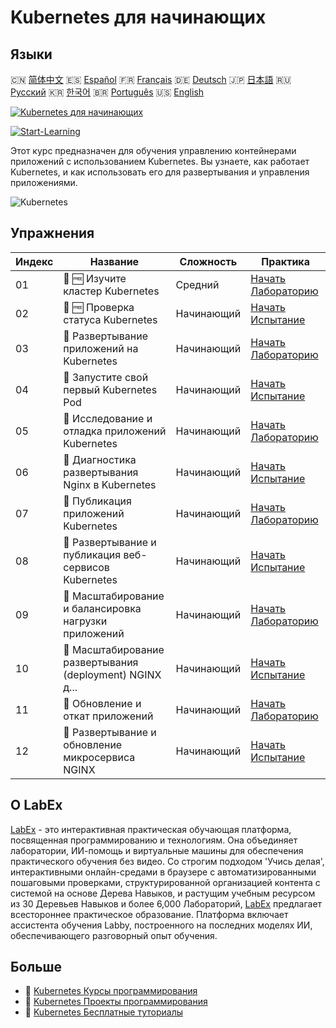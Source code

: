 # Kubernetes для начинающих

## Языки

🇨🇳 [简体中文](README_zh.md) 🇪🇸 [Español](README_es.md) 🇫🇷 [Français](README_fr.md) 🇩🇪 [Deutsch](README_de.md) 🇯🇵 [日本語](README_ja.md) 🇷🇺 [Русский](README_ru.md) 🇰🇷 [한국어](README_ko.md) 🇧🇷 [Português](README_pt.md) 🇺🇸 [English](README.md) 

[![Kubernetes для начинающих](https://cover-creator.labex.io/kubernetes-for-beginners.png?lang=ru)](https://labex.io/ru/courses/kubernetes-for-beginners)

[![Start-Learning](https://img.shields.io/badge/Start-Learning-whitesmoke?style=for-the-badge)](https://labex.io/ru/courses/kubernetes-for-beginners)

Этот курс предназначен для обучения управлению контейнерами приложений с использованием Kubernetes. Вы узнаете, как работает Kubernetes, и как использовать его для развертывания и управления приложениями.

![Kubernetes](https://img.shields.io/badge/Kubernetes-whitesmoke?style=for-the-badge&logo=kubernetes)


## Упражнения

|   Индекс | Название                                                  | Сложность   | Практика                                                                                                                                                              |
|----------|-----------------------------------------------------------|-------------|-----------------------------------------------------------------------------------------------------------------------------------------------------------------------|
|       01 | 🧩 🆓 Изучите кластер Kubernetes                          | Средний     | <a target='_blank' href='https://labex.io/ru/labs/kubernetes-explore-the-kubernetes-cluster-434519?course=kubernetes-for-beginners'>Начать Лабораторию</a>            |
|       02 | 🎯 🆓 Проверка статуса Kubernetes                         | Начинающий  | <a target='_blank' href='https://labex.io/ru/labs/kubernetes-check-kubernetes-status-434775?course=kubernetes-for-beginners'>Начать Испытание</a>                     |
|       03 | 🧩  Развертывание приложений на Kubernetes                | Начинающий  | <a target='_blank' href='https://labex.io/ru/labs/kubernetes-deploy-applications-on-kubernetes-434644?course=kubernetes-for-beginners'>Начать Лабораторию</a>         |
|       04 | 🎯  Запустите свой первый Kubernetes Pod                  | Начинающий  | <a target='_blank' href='https://labex.io/ru/labs/kubernetes-launch-your-first-kubernetes-pod-434769?course=kubernetes-for-beginners'>Начать Испытание</a>            |
|       05 | 🧩  Исследование и отладка приложений Kubernetes          | Начинающий  | <a target='_blank' href='https://labex.io/ru/labs/kubernetes-explore-and-debug-kubernetes-applications-434645?course=kubernetes-for-beginners'>Начать Лабораторию</a> |
|       06 | 🎯  Диагностика развертывания Nginx в Kubernetes          | Начинающий  | <a target='_blank' href='https://labex.io/ru/labs/kubernetes-troubleshoot-kubernetes-nginx-deployment-434782?course=kubernetes-for-beginners'>Начать Испытание</a>    |
|       07 | 🧩  Публикация приложений Kubernetes                      | Начинающий  | <a target='_blank' href='https://labex.io/ru/labs/kubernetes-expose-kubernetes-applications-434647?course=kubernetes-for-beginners'>Начать Лабораторию</a>            |
|       08 | 🎯  Развертывание и публикация веб-сервисов Kubernetes    | Начинающий  | <a target='_blank' href='https://labex.io/ru/labs/kubernetes-deploy-and-expose-kubernetes-web-services-434804?course=kubernetes-for-beginners'>Начать Испытание</a>   |
|       09 | 🧩  Масштабирование и балансировка нагрузки приложений    | Начинающий  | <a target='_blank' href='https://labex.io/ru/labs/kubernetes-scale-and-load-balance-applications-434648?course=kubernetes-for-beginners'>Начать Лабораторию</a>       |
|       10 | 🎯  Масштабирование развертывания (deployment) NGINX д... | Начинающий  | <a target='_blank' href='https://labex.io/ru/labs/kubernetes-scale-nginx-deployment-to-six-replicas-434818?course=kubernetes-for-beginners'>Начать Испытание</a>      |
|       11 | 🧩  Обновление и откат приложений                         | Начинающий  | <a target='_blank' href='https://labex.io/ru/labs/kubernetes-update-and-rollback-applications-434649?course=kubernetes-for-beginners'>Начать Лабораторию</a>          |
|       12 | 🎯  Развертывание и обновление микросервиса NGINX         | Начинающий  | <a target='_blank' href='https://labex.io/ru/labs/kubernetes-deploy-and-update-nginx-microservice-434821?course=kubernetes-for-beginners'>Начать Испытание</a>        |

## О LabEx

[LabEx](https://labex.io) - это интерактивная практическая обучающая платформа, посвященная программированию и технологиям. Она объединяет лаборатории, ИИ-помощь и виртуальные машины для обеспечения практического обучения без видео. Со строгим подходом 'Учись делая', интерактивными онлайн-средами в браузере с автоматизированными пошаговыми проверками, структурированной организацией контента с системой на основе Дерева Навыков, и растущим учебным ресурсом из 30 Деревьев Навыков и более 6,000 Лабораторий, [LabEx](https://labex.io) предлагает всестороннее практическое образование. Платформа включает ассистента обучения Labby, построенного на последних моделях ИИ, обеспечивающего разговорный опыт обучения.

## Больше

- 🔗 [Kubernetes Курсы программирования](https://github.com/labex-labs/awesome-programming-courses)
- 🔗 [Kubernetes Проекты программирования](https://github.com/labex-labs/awesome-programming-projects)
- 🔗 [Kubernetes Бесплатные туториалы](https://github.com/labex-labs/kubernetes-free-tutorials)

